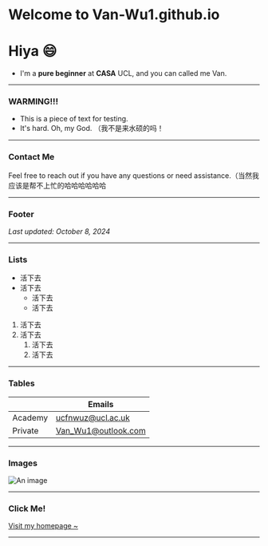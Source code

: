 # Welcome to Van-Wu1.github.io
# Hiya 😄
- I'm a **pure beginner** at **CASA** UCL, and you can called me Van.

---

### WARMING!!!
- This is a piece of text for testing.
- It's hard. Oh, my God. （我不是来水硕的吗！

---

### Contact Me

Feel free to reach out if you have any questions or need assistance.（当然我应该是帮不上忙的哈哈哈哈哈哈

---

### Footer

*Last updated: October 8, 2024*

---

### Lists

- 活下去
- 活下去
  - 活下去
  - 活下去

1. 活下去
2. 活下去
   1. 活下去
   2. 活下去

---

### Tables

|  | Emails |
|----------|----------|
| Academy    | ucfnwuz@ucl.ac.uk   |
| Private    | Van_Wu1@outlook.com   |

---

### Images

![An image](https://c-ssl.duitang.com/uploads/blog/202207/06/20220706233741_9bd2d.jpeg)

---

### Click Me!

[Visit my homepage ~](https://github.com/Van-Wu1)

---

